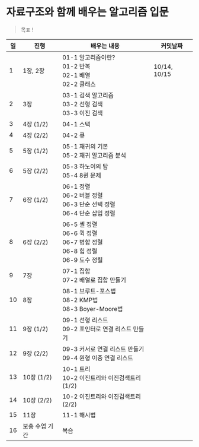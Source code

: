 # 자료구조와 함께 배우는 알고리즘 입문

> 목표 !

| 일   | 진행              | 배우는 내용                                                  | 커밋날짜 |
| ---- | ----------------- | ------------------------------------------------------------ | -------- |
| 1    | 1장, 2장          | 01-1 알고리즘이란?<br />01-2 반복<br />02-1 배열<br />02-2 클래스 | 10/14, 10/15    |
| 2    | 3장               | 03-1 검색 알고리즘<br/>03-2 선형 검색<br/>03-3 이진 검색     |          |
| 3    | 4장 (1/2)         | 04-1 스택                                                    |          |
| 4    | 4장 (2/2)         | 04-2 큐                                                      |          |
| 5    | 5장 (1/2)         | 05-1 재귀의 기본<br/>05-2 재귀 알고리즘 분석                 |          |
| 6    | 5장 (2/2)         | 05-3 하노이의 탑<br/>05-4 8퀸 문제                           |          |
| 7    | 6장 (1/2)         | 06-1 정렬<br/>06-2 버블 정렬<br/>06-3 단순 선택 정렬<br/>06-4 단순 삽입 정렬 |          |
| 8    | 6장 (2/2)         | 06-5 셸 정렬<br/>06-6 퀵 정렬<br/>06-7 병합 정렬<br/>06-8 힙 정렬<br/>06-9 도수 정렬 |          |
| 9    | 7장               | 07-1 집합<br/>07-2 배열로 집합 만들기                        |          |
| 10   | 8장               | 08-1 브루트-포스법<br/>08-2 KMP법<br/>08-3 Boyer-Moore법     |          |
| 11   | 9장 (1/2)         | 09-1 선형 리스트<br/>09-2 포인터로 연결 리스트 만들기        |          |
| 12   | 9장 (2/2)         | 09-3 커서로 연결 리스트 만들기<br/>09-4 원형 이중 연결 리스트 |          |
| 13   | 10장 (1/2)        | 10-1 트리<br/>10-2 이진트리와 이진검색트리(1/2)              |          |
| 14   | 10장 (2/2)        | 10-2 이진트리와 이진검색트리(2/2)                            |          |
| 15   | 11장              | 11-1 해시법                                                  |          |
| 16   | 보충 수업 기간      | 복습                                                         |          |

